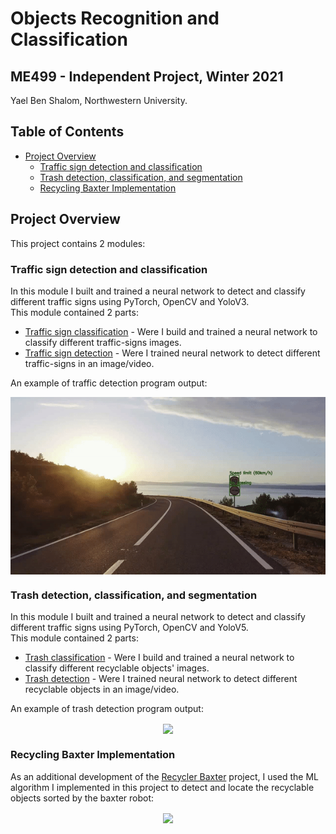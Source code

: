 # Objects Recognition and Classification

## ME499 - Independent Project, Winter 2021

Yael Ben Shalom, Northwestern University.

## Table of Contents

- [Project Overview](#project-overview)
  - [Traffic sign detection and classification](#traffic-sign-detection-and-classification)
  - [Trash detection, classification, and segmentation](#trash-detection-classification-and-segmentation)
  - [Recycling Baxter Implementation](#recycling-baxter-implementation)

## Project Overview

This project contains 2 modules:

### Traffic sign detection and classification

In this module I built and trained a neural network to detect and classify different traffic signs using PyTorch, OpenCV and YoloV3.<br>
This module contained 2 parts:
- [Traffic sign classification](https://github.com/YaelBenShalom/Objects-Recognition-and-Classification/tree/master/traffic_signs_detection/traffic_signs_classification) - Were I build and trained a neural network to classify different traffic-signs images.
- [Traffic sign detection](https://github.com/YaelBenShalom/Objects-Recognition-and-Classification/tree/master/traffic_signs_detection/traffic_signs_recognition) - Were I trained neural network to detect different traffic-signs in an image/video.

An example of traffic detection program output:<br>
<p align="center">
  <img align="center" src="https://github.com/YaelBenShalom/Objects-Recognition-and-Classification/blob/master/traffic_signs_detection/traffic_signs_recognition/images/traffic-sign.gif">
</p>


### Trash detection, classification, and segmentation

In this module I built and trained a neural network to detect and classify different traffic signs using PyTorch, OpenCV and YoloV5.<br>
This module contained 2 parts:
- [Trash classification](https://github.com/YaelBenShalom/Objects-Recognition-and-Classification/tree/master/traffic_signs_detection/traffic_signs_classification) - Were I build and trained a neural network to classify different recyclable objects' images.
- [Trash detection](https://github.com/YaelBenShalom/Objects-Recognition-and-Classification/tree/master/traffic_signs_detection/traffic_signs_recognition) - Were I trained neural network to detect different recyclable objects in an image/video.

An example of trash detection program output:<br>
<p align="center">
  <img align="center" src="https://github.com/YaelBenShalom/Objects-Recognition-and-Classification/blob/master/trash_detection/trash_recognition/images/real-time%20detection2.gif">
</p>

### Recycling Baxter Implementation
As an additional development of the [Recycler Baxter](https://github.com/YaelBenShalom/Recycler-Baxter) project, I used the ML algorithm I implemented in this project to detect and locate the recyclable objects sorted by the baxter robot:
<p align="center">
  <img align="center" src="https://github.com/YaelBenShalom/Objects-Recognition-and-Classification/blob/master/trash_detection/trash_recognition/images/detecting_baxter.gif">
</p>
